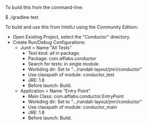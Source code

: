 To build this from the command-line:

$ ./gradlew test


To build and use this from IntelliJ using the Community Edition:

- Open Existing Project, select the "Conductor" directory.
- Create Run/Debug Configurations:
  - Junit > Name "All Tests"
    - Test kind: all in package.
    - Package: com.alflabs.conductor
    - Search for tests: in single module.
    - Workding dir: Set to ".../randall-layout/jmri/conductor"
    - Use classpath of module: conductor_test
    - JRE: 1.8
    - Before launch: Build.
  - Application > Name "Entry Point"
    - Main Class: com.alflabs.conductor.EntryPoint
    - Workding dir: Set to ".../randall-layout/jmri/conductor"
    - Use classpath of module: conductor_main
    - JRE: 1.8
    - Before launch: Build.


